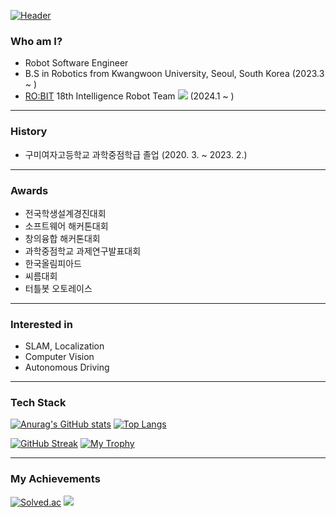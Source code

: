 [![Header](https://capsule-render.vercel.app/api?type=waving&color=164EAB&height=225&section=header&text=HongJihyeon&fontColor=FFFFFF&fontAlign=38&fontAlignY=35&desc=RoboticsEngineer&descSize=20&descAlign=18&descAlignY=58&animation=twinkling)](https://github.com/mkdir-sweetiepie)

### Who am I?
- Robot Software Engineer
- B.S in Robotics from Kwangwoon University, Seoul, South Korea (2023.3 ~ )
- [RO:BIT](https://robit.tistory.com) 18th Intelligence Robot Team <a href="https://github.com/RO-BIT-Intelligence-Robot-Team"><img src="https://img.shields.io/badge/Team RO:BIT-white?style=flat&logo=windowsterminal&logoColor=red"/></a> (2024.1 ~ )
<!--- [Blog](https://dev-lr.com) / [Blog(Legacy)](https://blog.naver.com/yymin1022)-->

---

### History
- 구미여자고등학교 과학중점학급 졸업 (2020. 3. ~ 2023. 2.)

---

### Awards
- 전국학생설계경진대회
- 소프트웨어 해커톤대회
- 창의융합 해커톤대회
- 과학중점학교 과제연구발표대회
- 한국올림피아드
- 씨름대회
- 터틀봇 오토레이스
  
---

### Interested in  
- SLAM, Localization
- Computer Vision
- Autonomous Driving

---

### Tech Stack
[![Anurag's GitHub stats](https://github-readme-stats.vercel.app/api?username=mkdir-sweetiepie&theme=tokyonight&show_icons=true)](https://github.com/anuraghazra/github-readme-stats)
[![Top Langs](https://github-readme-stats.vercel.app/api/top-langs/?username=mkdir-sweetiepie&exclude_repo=mkdir-sweetiepie.github.io&layout=compact&theme=tokyonight)](https://github.com/anuraghazra/github-readme-stats) 

[![GitHub Streak](http://github-readme-streak-stats.herokuapp.com?user=mkdir-sweetiepie&theme=tokyonight_duo)](https://github.com/mkdir-sweetiepie)
[![My Trophy](https://github-profile-trophy.vercel.app/?username=mkdir-sweetiepie&theme=darkhub&column=4&margin-w=10&margin-h=10)](https://github.com/mkdir-sweetiepie)

---

### My Achievements
[![Solved.ac](http://mazassumnida.wtf/api/v2/generate_badge?boj=hong091788)](https://solved.ac/profile/hong091788)
<a href="https://opgc.me/#/users/mkdir-sweetiepie" target="_blank"><img src="https://prd-opgc-api.opgc.me/githubs/users/mkdir-sweetiepie/tag/?theme=prism" /></a>
